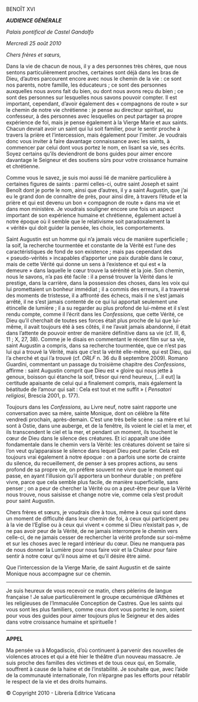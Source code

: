 BENOÎT XVI

***AUDIENCE GÉNÉRALE***

*Palais pontifical de Castel Gandolfo*

*Mercredi 25 août 2010*

*Chers frères et sœurs,*

Dans la vie de chacun de nous, il y a des personnes très chères, que nous sentons particulièrement proches, certaines sont déjà dans les bras de Dieu, d’autres parcourent encore avec nous le chemin de la vie : ce sont nos parents, notre famille, les éducateurs ; ce sont des personnes auxquelles nous avons fait du bien, ou dont nous avons reçu du bien ; ce sont des personnes sur lesquelles nous savons pouvoir compter. Il est important, cependant, d’avoir également des « compagnons de route » sur le chemin de notre vie chrétienne : je pense au directeur spirituel, au confesseur, à des personnes avec lesquelles on peut partager sa propre expérience de foi, mais je pense également à la Vierge Marie et aux saints. Chacun devrait avoir un saint qui lui soit familier, pour le sentir proche à travers la prière et l’intercession, mais également pour l’imiter. Je voudrais donc vous inviter à faire davantage connaissance avec les saints, à commencer par celui dont vous portez le nom, en lisant sa vie, ses écrits. Soyez certains qu’ils deviendront de bons guides pour aimer encore davantage le Seigneur et des soutiens sûrs pour votre croissance humaine et chrétienne.

Comme vous le savez, je suis moi aussi lié de manière particulière à certaines figures de saints : parmi celles-ci, outre saint Joseph et saint Benoît dont je porte le nom, ainsi que d’autres, il y a saint Augustin, que j’ai eu le grand don de connaître de près, pour ainsi dire, à travers l’étude et la prière et qui est devenu un bon « compagnon de route » dans ma vie et dans mon ministère. Je voudrais souligner encore une fois un aspect important de son expérience humaine et chrétienne, également actuel à notre époque où il semble que le relativisme soit paradoxalement la « vérité» qui doit guider la pensée, les choix, les comportements.

Saint Augustin est un homme qui n’a jamais vécu de manière superficielle ; la soif, la recherche tourmentée et constante de la Vérité est l’une des caractéristiques de fond de son existence ; mais pas cependant des « pseudo-vérités » incapables d’apporter une paix durable dans le cœur, mais de cette Vérité qui donne un sens à l’existence et qui est « la demeure » dans laquelle le cœur trouve la sérénité et la joie. Son chemin, nous le savons, n’a pas été facile : il a pensé trouver la Vérité dans le prestige, dans la carrière, dans la possession des choses, dans les voix qui lui promettaient un bonheur immédiat ; il a commis des erreurs, il a traversé des moments de tristesse, il a affronté des échecs, mais il ne s’est jamais arrêté, il ne s’est jamais contenté de ce qui lui apportait seulement une étincelle de lumière ; il a su regarder au plus profond de lui-même et il s’est rendu compte, comme il l’écrit dans les *Confessions,* que cette Vérité, ce Dieu qu’il cherchait de toutes ses forces était plus proche de lui que lui-même, il avait toujours été à ses côtés, il ne l’avait jamais abandonné, il était dans l’attente de pouvoir entrer de manière définitive dans sa vie (cf. III, 6, 11 ; X, 27, 38). Comme je le disais en commentant le récent film sur sa vie, saint Augustin a compris, dans sa recherche tourmentée, que ce n’est pas lui qui a trouvé la Vérité, mais que c’est la vérité elle-même, qui est Dieu, qui l’a cherché et qui l’a trouvé (cf. *ORLF* n. 36 du 8 septembre 2009). Romano Guardini, commentant un passage du troisième chapitre des *Confessions*, affirme : saint Augustin comprit que Dieu est « gloire qui nous jette à genoux, boisson qui étanche la soif, trésor qui rend heureux, [...il eut] la certitude apaisante de celui qui a finalement compris, mais également la béatitude de l’amour qui sait : Cela est tout et me suffit » ( *Pensatori religiosi*, Brescia 2001, p. 177).

Toujours dans les *Confessions,* au Livre neuf, notre saint rapporte une conversation avec sa mère, sainte Monique, dont on célèbre la fête vendredi prochain, après-demain. C’est une très belle scène : sa mère et lui sont à Ostie, dans une auberge, et de la fenêtre, ils voient le ciel et la mer, et ils transcendent le ciel et la mer, et pendant un moment, ils touchent le cœur de Dieu dans le silence des créatures. Et ici apparaît une idée fondamentale dans le chemin vers la Vérité: les créatures doivent se taire si l’on veut qu’apparaisse le silence dans lequel Dieu peut parler. Cela est toujours vrai également à notre époque : on a parfois une sorte de crainte du silence, du recueillement, de penser à ses propres actions, au sens profond de sa propre vie, on préfère souvent ne vivre que le moment qui passe, en ayant l’illusion qu’il apportera un bonheur durable ; on préfère vivre, parce que cela semble plus facile, de manière superficielle, sans penser ; on a peur de chercher la Vérité ou on a peut-être peur que la Vérité nous trouve, nous saisisse et change notre vie, comme cela s’est produit pour saint Augustin.

Chers frères et sœurs, je voudrais dire à tous, même à ceux qui sont dans un moment de difficulté dans leur chemin de foi, à ceux qui participent peu à la vie de l’Eglise ou à ceux qui vivent « comme si Dieu n’existait pas », de ne pas avoir peur de la Vérité, de ne jamais interrompre le chemin vers celle-ci, de ne jamais cesser de rechercher la vérité profonde sur soi-même et sur les choses avec le regard intérieur du cœur. Dieu ne manquera pas de nous donner la Lumière pour nous faire voir et la Chaleur pour faire sentir à notre cœur qu’il nous aime et qu’il désire être aimé.

Que l’intercession de la Vierge Marie, de saint Augustin et de sainte Monique nous accompagne sur ce chemin.

* * *

Je suis heureux de vous recevoir ce matin, chers pèlerins de langue française ! Je salue particulièrement le groupe œcuménique d’Athènes et les religieuses de l’Immaculée Conception de Castres. Que les saints qui vous sont les plus familiers, comme ceux dont vous portez le nom, soient pour vous des guides pour aimer toujours plus le Seigneur et des aides dans votre croissance humaine et spirituelle !

* * *

**APPEL**

Ma pensée va à Mogadiscio, d’où continuent à parvenir des nouvelles de violences atroces et qui a été hier le théâtre d’un nouveau massacre. Je suis proche des familles des victimes et de tous ceux qui, en Somalie, souffrent à cause de la haine et de l’instabilité. Je souhaite que, avec l’aide de la communauté internationale, l’on n’épargne pas les efforts pour rétablir le respect de la vie et des droits humains.

© Copyright 2010 - Libreria Editrice Vaticana